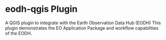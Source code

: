 # eodh-qgis Plugin
A QGIS plugin to integrate with the Earth Observation Data Hub (EODH)
This plugin demonstrates the EO Application Package and workflow capabilities of the EODH.

